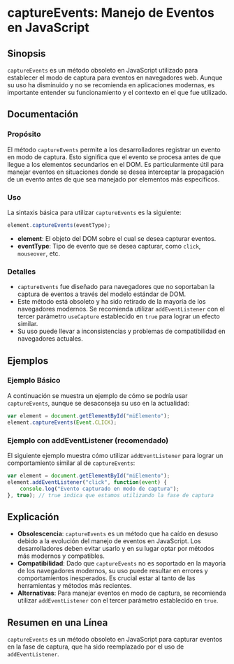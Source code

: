 <!--
Meta Description: # captureEvents: Manejo de Eventos en JavaScript ## Sinopsis `captureEvents` es un método obsoleto en JavaScript utilizado para establecer el modo de ...
Meta Keywords: captureevents, que, para, eventos, javascript
-->

# captureEvents: Manejo de Eventos en JavaScript

## Sinopsis
`captureEvents` es un método obsoleto en JavaScript utilizado para establecer el modo de captura para eventos en navegadores web. Aunque su uso ha disminuido y no se recomienda en aplicaciones modernas, es importante entender su funcionamiento y el contexto en el que fue utilizado.

## Documentación
### Propósito
El método `captureEvents` permite a los desarrolladores registrar un evento en modo de captura. Esto significa que el evento se procesa antes de que llegue a los elementos secundarios en el DOM. Es particularmente útil para manejar eventos en situaciones donde se desea interceptar la propagación de un evento antes de que sea manejado por elementos más específicos.

### Uso
La sintaxis básica para utilizar `captureEvents` es la siguiente:

```javascript
element.captureEvents(eventType);
```

- **element**: El objeto del DOM sobre el cual se desea capturar eventos.
- **eventType**: Tipo de evento que se desea capturar, como `click`, `mouseover`, etc.

### Detalles
- `captureEvents` fue diseñado para navegadores que no soportaban la captura de eventos a través del modelo estándar de DOM.
- Este método está obsoleto y ha sido retirado de la mayoría de los navegadores modernos. Se recomienda utilizar `addEventListener` con el tercer parámetro `useCapture` establecido en `true` para lograr un efecto similar.
- Su uso puede llevar a inconsistencias y problemas de compatibilidad en navegadores actuales.

## Ejemplos
### Ejemplo Básico
A continuación se muestra un ejemplo de cómo se podría usar `captureEvents`, aunque se desaconseja su uso en la actualidad:

```javascript
var element = document.getElementById("miElemento");
element.captureEvents(Event.CLICK);
```

### Ejemplo con addEventListener (recomendado)
El siguiente ejemplo muestra cómo utilizar `addEventListener` para lograr un comportamiento similar al de `captureEvents`:

```javascript
var element = document.getElementById("miElemento");
element.addEventListener("click", function(event) {
    console.log("Evento capturado en modo de captura");
}, true); // true indica que estamos utilizando la fase de captura
```

## Explicación
- **Obsolescencia**: `captureEvents` es un método que ha caído en desuso debido a la evolución del manejo de eventos en JavaScript. Los desarrolladores deben evitar usarlo y en su lugar optar por métodos más modernos y compatibles.
- **Compatibilidad**: Dado que `captureEvents` no es soportado en la mayoría de los navegadores modernos, su uso puede resultar en errores y comportamientos inesperados. Es crucial estar al tanto de las herramientas y métodos más recientes.
- **Alternativas**: Para manejar eventos en modo de captura, se recomienda utilizar `addEventListener` con el tercer parámetro establecido en `true`.

## Resumen en una Línea
`captureEvents` es un método obsoleto en JavaScript para capturar eventos en la fase de captura, que ha sido reemplazado por el uso de `addEventListener`.